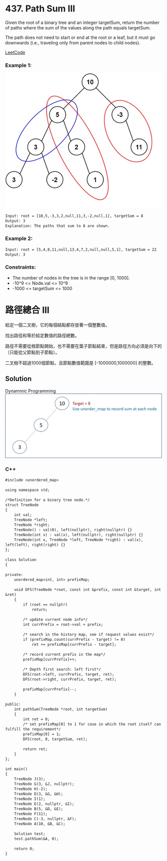 # 437. Path Sum III
Given the root of a binary tree and an integer targetSum, return the number of paths where the sum of the values along the path equals targetSum.

The path does not need to start or end at the root or a leaf, but it must go downwards (i.e., traveling only from parent nodes to child nodes).

[LeetCode](https://leetcode.com/problems/path-sum-iii)

### Example 1:

<img src="img/437_q.jpg" width = "576"/>

```
Input: root = [10,5,-3,3,2,null,11,3,-2,null,1], targetSum = 8
Output: 3
Explanation: The paths that sum to 8 are shown.
```

### Example 2:

```
Input: root = [5,4,8,11,null,13,4,7,2,null,null,5,1], targetSum = 22
Output: 3
```
### Constraints:

* The number of nodes in the tree is in the range [0, 1000].
* -10^9 <= Node.val <= 10^9
* -1000 <= targetSum <= 1000

#  路徑總合 III
給定一個二叉樹，它的每個結點都存放著一個整數值。

找出路徑和等於給定數值的路徑總數。

路徑不需要從根節點開始，也不需要在葉子節點結束，但是路徑方向必須是向下的（只能從父節點到子節點）。

二叉樹不超過1000個節點，且節點數值範圍是 [-1000000,1000000] 的整數。

## Solution  
Dynammic Programming
<img src="img/437.gif" width = "1161"/>

### C++

```
#include <unordered_map>

using namespace std;

/*Definition for a binary tree node.*/
struct TreeNode
{
    int val;
    TreeNode *left;
    TreeNode *right;
    TreeNode() : val(0), left(nullptr), right(nullptr) {}
    TreeNode(int x) : val(x), left(nullptr), right(nullptr) {}
    TreeNode(int x, TreeNode *left, TreeNode *right) : val(x), left(left), right(right) {}
};

class Solution
{

private:
    unordered_map<int, int> prefixMap;

    void DFS(TreeNode *root, const int &prefix, const int &target, int &ret)
    {
        if (root == nullptr)
            return;

        /* update current node info*/
        int currPrefix = root->val + prefix;

        /* search in the history map, see if request values exist*/
        if (prefixMap.count(currPrefix - target) != 0)
            ret += prefixMap[currPrefix - target];

        /* record current prefix in the map*/
        prefixMap[currPrefix]++;

        /* Depth first search: left first*/
        DFS(root->left, currPrefix, target, ret);
        DFS(root->right, currPrefix, target, ret);

        prefixMap[currPrefix]--;
    }

public:
    int pathSum(TreeNode *root, int targetSum)
    {
        int ret = 0;
        /* set prefixMap[0] to 1 for case in which the root itself can fulfill the requirement*/
        prefixMap[0] = 1;
        DFS(root, 0, targetSum, ret);

        return ret;
    }
};

int main()
{
    TreeNode J(3);
    TreeNode G(3, &J, nullptr);
    TreeNode H(-2);
    TreeNode D(3, &G, &H);
    TreeNode I(1);
    TreeNode E(2, nullptr, &I);
    TreeNode B(5, &D, &E);
    TreeNode F(11);
    TreeNode C(-3, nullptr, &F);
    TreeNode A(10, &B, &C);    

    Solution test;
    test.pathSum(&A, 0);

    return 0;
}
```